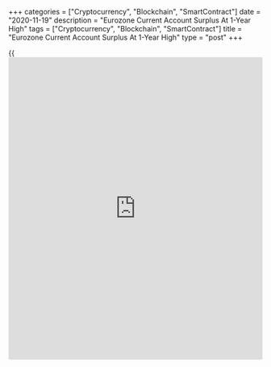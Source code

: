 +++
categories = ["Cryptocurrency", "Blockchain", "SmartContract"]
date = "2020-11-19"
description = "Eurozone Current Account Surplus At 1-Year High"
tags = ["Cryptocurrency", "Blockchain", "SmartContract"]
title = "Eurozone Current Account Surplus At 1-Year High"
type = "post"
+++

{{<iframe id="large-banner" src="https://www.bounty.group/#slide=22.0" width="100%" height="600" scrolling="no" style="border: 0px solid rgb(216, 221, 230); border-radius: 3px;">}}

The euro area current account surplus increased to one-year high in
September, the European Central Bank reported Thursday.

The current account surplus rose to EUR 25 billion in September from EUR
21 billion in the previous month. This was the highest since September
2019, when it was EUR 31.5 billion.

The surplus on goods trade increased to EUR 33 billion from EUR 31
billion in the prior month. Likewise, the surplus on services climbed to
EUR 7 billion from EUR 4 billion.

The deficit on primary income narrowed to EUR 2 billion from EUR 3
billion, while the shortfall on secondary income widened to EUR 12
billion from EUR 11 billion.

In twelve months to September, the current account surplus was EUR 222
billion or 1.9 percent of GDP, down from EUR 270 billion in the same
period last year.

In financial account, euro area residents' net acquisitions of foreign
portfolio investment securities totaled EUR 462 billion and non-
residents' net acquisitions of euro area portfolio investment securities
totaled EUR 384 billion in twelve months to September.

For comments and feedback [contact](https://www.playgroundfx.com/contact/): editorial@rtt[news](https://www.letsplayfx.com/blog/forex-news-website/).com

[Economic News][1]

 **What parts of the world are seeing the best (and worst) economic
performances lately? Click[here][2] to check out our [Econ Scorecard][2]
and find out! See up-to-the-moment [ranking](https://www.playgroundfx.com/blog/crypto-exchange-ranking/)s for the best and worst
performers in [GDP][3], [unemployment rate][4], [inflation][5] and much
more.**

   1. www.rtt[news](https://www.letsplayfx.com/blog/forex-news-website/).com/Content/EconomicNews.aspx
   2. www.rtt[news](https://www.letsplayfx.com/blog/forex-news-website/).com/economic-scorecard/world-rank/unemployment-rate/highest-performance.aspx
   3. www.rtt[news](https://www.letsplayfx.com/blog/forex-news-website/).com/economic-scorecard/world-rank/GDP/highest-performance.aspx
   4. www.rtt[news](https://www.letsplayfx.com/blog/forex-news-website/).com/economic-scorecard/world-rank/unemployment-rate/lowest-performance.aspx
   5. www.rtt[news](https://www.letsplayfx.com/blog/forex-news-website/).com/economic-scorecard/world-rank/CPI/highest-performance.aspx